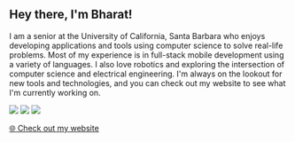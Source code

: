 ## Hey there, I'm Bharat!

I am a senior at the University of California, Santa Barbara who enjoys developing applications and tools using computer science to solve real-life problems. Most of my experience is in full-stack mobile development using a variety of languages. I also love robotics and exploring the intersection of computer science and electrical engineering. I'm always on the lookout for new tools and technologies, and you can check out my website to see what I'm currently working on.

<a href="https://www.twitter.com/bk1031_official"><img src="https://img.shields.io/badge/twitter-%231DA1F2.svg?&style=for-the-badge&logo=twitter&logoColor=white"></a>
<a href="https://www.instagram.com/bk1031_official"><img src="https://img.shields.io/badge/instagram-%23E4405F.svg?&style=for-the-badge&logo=instagram&logoColor=white"></a>
<a href="https://www.linkedin.com/in/bk1031"><img src="https://img.shields.io/badge/linkedin-%230077B5.svg?&style=for-the-badge&logo=linkedin&logoColor=white"></a>

<!-- <a href="https://www.youtube.com/channel/UCAmFE0pWMx4FwDXhBqVLWpg"><img src="https://img.shields.io/badge/youtube-%FF0000.svg?&color=FF0000&style=for-the-badge&logo=youtube&logoColor=white"></a> -->

[🌐   Check out my website](https://bk1031.dev)

